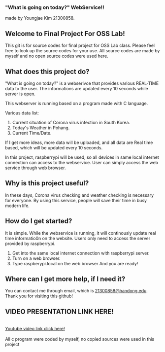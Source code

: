### "What is going on today?" WebService!!
made by Youngjae Kim 21300858.

## Welcome to Final Project For OSS Lab!

This git is for source codes for final project for OSS Lab class.
Please feel free to look up the source codes for your use.
All source codes are made by myself and no open source codes were used here.

## What does this project do?

"What is going on today?" is a webserivce that provides various REAL-TIME data to the user. The informations are updated every 10 seconds while server is open.

This webserver is running based on a program made with C language.

Various data list: 
1. Current situation of Corona virus infection in South Korea.
2. Today's Weather in Pohang.
3. Current Time/Date.

If I get more ideas, more data will be uploaded, and all data are Real time based, which will be updated every 10 seconds. 
 
In this project, raspberrypi will be used, so all devices in same local internet connection can access to the webservice. User can simply access the web service through web browser.


## Why is this project useful?

In these days, Corona virus checking and weather checking is necessary for everyone.
By using this service, people will save their time in busy modern life.

## How do I get started?

It is simple. While the webservice is running, it will continously update real time informatio0n on the website.
Users only need to access the server provided by raspberrypi.

1. Get into the same local internet connection with raspberrypi server.
2. Turn on a web browser.
3. Type raspberypi.local on the web browser
And you are ready!

## Where can I get more help, if I need it?

You can contact me through email, which is 21300858@handong.edu.
Thank you for visiting this github!

## VIDEO PRESENTATION LINK HERE!
<br><a href = "youtube.com/watch?v=lh3qTTqlZOY">Youtube video link click here!</a></br>
<br>All c program were coded by myself, no copied sources were used in this project</br>

